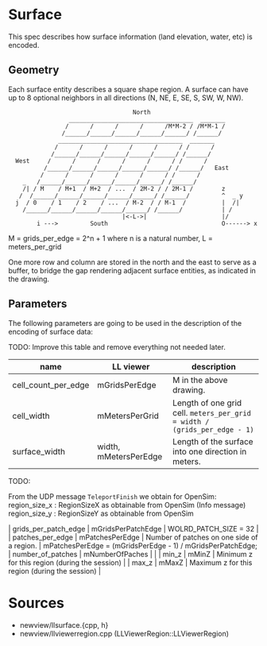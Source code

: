 # Surface
This spec describes how surface information (land elevation, water, etc) is encoded.

## Geometry
Each surface entity describes a square shape region.
A surface can have up to 8 optional neighbors in all directions (N, NE, E, SE, S, SW, W, NW).

```
                                   North
                 ___________________________________  _______
                /      /      /      /      /M*M-2 / /M*M-1 /
               /______/______/______/______/______/ /______/
              ___________________________________  _______
             /      /      /      /      /      / /      /
            /______/______/______/______/______/ /______/
  West     /      /      /      /      /      / /      /
          /______/______/______/______/______/ /______/   East
         /      /      /      /      /      / /      /
    _   /______/______/______/______/______/ /______/
    /| / M    / M+1  / M+2  / ...  / 2M-2 / / 2M-1 /        z
   /  /______/______/______/______/______/ /______/         ^  _ y
  j  / 0    / 1    / 2    / ...  / M-2  / / M-1  /          |  /|
    /______/______/______/______/______/ /______/           | /
                                |<-L->|                     |/
        i --->         South                                O------> x
```

M = grids_per_edge = 2^n + 1 where n is a natural number,
L = meters_per_grid

One more row and column are stored in the north and the east to serve as a buffer, to bridge the gap
rendering adjacent surface entities, as indicated in the drawing.

## Parameters
The following parameters are going to be used in the description of the encoding of surface data:

TODO: Improve this table and remove everything not needed later.

| name                 | LL viewer             | description |
| -----------------    | --------------------- | ----------- |
| cell_count_per_edge  | mGridsPerEdge         | M in the above drawing. |
| cell_width           | mMetersPerGrid        | Length of one grid cell. `meters_per_grid = width / (grids_per_edge - 1)`  |
| surface_width        | width, mMetersPerEdge | Length of the surface into one direction in meters. |

TODO: 

From the UDP message `TeleportFinish` we obtain for OpenSim:
region_size_x : RegionSizeX as obtainable from OpenSim (Info message)
region_size_y : RegionSizeY as obtainable from OpenSim

| grids_per_patch_edge | mGridsPerPatchEdge  | WOLRD_PATCH_SIZE = 32 |
| patches_per_edge     | mPatchesPerEdge     | Number of patches on one side of a region. |
mPatchesPerEdge = (mGridsPerEdge - 1) / mGridsPerPatchEdge;
| number_of_patches    | mNumberOfPaches     |  |
| min_z                | mMinZ               | Minimum z for this region (during the session) |
| max_z                | mMaxZ               | Maximum z for this region (during the session) |


# Sources
- newview/llsurface.{cpp, h}
- newview/llviewerregion.cpp (LLViewerRegion::LLViewerRegion)

